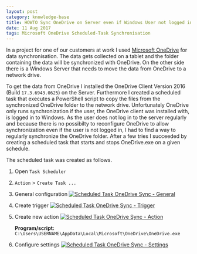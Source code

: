 ```yaml
---
layout: post
category: knowledge-base
title: HOWTO Sync OneDrive on Server even if Windows User not logged in
date: 11 Aug 2017
tags: Microsoft OneDrive Scheduled-Task Synchronisation
---
```


In a project for one of our customers at work I used [Microsoft OneDrive](https://onedrive.live.com) for data synchronisation. The data gets collected on a tablet and the folder containing the data will be synchronized with OneDrive. On the other side there is a Windows Server that needs to move the data from OneDrive to a network drive.

To get the data from OneDrive I installed the OneDrive Client Version 2016 (Build `17.3.6943.0625`) on the Server. Furthermore I created a scheduled task that executes a PowerShell script to copy the files from the synchronized OneDrive folder to the network drive. Unfortunately OneDrive only runs synchronization if the user, the OneDrive client was installed with, is logged in to Windows. As the user does not log in to the server regularly and because there is no possibilty to reconfigure OneDrive to allow synchronization even if the user is not logged in, I had to find a way to regularly synchronize the OneDrive folder. After a few tries I succeeded by creating a scheduled task that starts and stops OneDrive.exe on a given schedule.

The scheduled task was created as follows.

1. Open `Task Scheduler`
1. `Action` > `Create Task ...`
1. General configuration
    <a href="{{ site.url }}/assets/screenshots/2017-08-07_01_scheduledtask_onedrivesync_general.png"><img src="{{ site.url }}/assets/screenshots/2017-08-07_01_scheduledtask_onedrivesync_general.png" alt="Scheduled Task OneDrive Sync - General" /></a>
1. Create trigger
    <a href="{{ site.url }}/assets/screenshots/2017-08-07_02_scheduledtask_onedrivesync_trigger.png"><img src="{{ site.url }}/assets/screenshots/2017-08-07_02_scheduledtask_onedrivesync_trigger.png" alt="Scheduled Task OneDrive Sync - Trigger" /></a>
1. Create new action
    <a href="{{ site.url }}/assets/screenshots/2017-08-07_03_scheduledtask_onedrivesync_action.png"><img src="{{ site.url }}/assets/screenshots/2017-08-07_03_scheduledtask_onedrivesync_action.png" alt="Scheduled Task OneDrive Sync - Action" /></a>

    **Program/script:** `C:\Users\USERNAME\AppData\Local\Microsoft\OneDrive\OneDrive.exe`
1. Configure settings
    <a href="{{ site.url }}/assets/screenshots/2017-08-07_04_scheduledtask_onedrivesync_settings.png"><img src="{{ site.url }}/assets/screenshots/2017-08-07_04_scheduledtask_onedrivesync_settings.png" alt="Scheduled Task OneDrive Sync - Settings" /></a>
